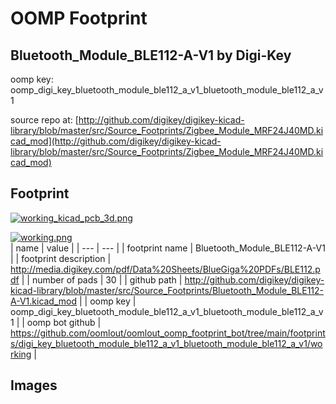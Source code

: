 # OOMP Footprint  
## Bluetooth_Module_BLE112-A-V1  by Digi-Key  
  
oomp key: oomp_digi_key_bluetooth_module_ble112_a_v1_bluetooth_module_ble112_a_v1  
  
source repo at: [http://github.com/digikey/digikey-kicad-library/blob/master/src/Source_Footprints/Zigbee_Module_MRF24J40MD.kicad_mod](http://github.com/digikey/digikey-kicad-library/blob/master/src/Source_Footprints/Zigbee_Module_MRF24J40MD.kicad_mod)  
## Footprint  
  
[![working_kicad_pcb_3d.png](working_kicad_pcb_3d_600.png)](working_kicad_pcb_3d.png)  
  
[![working.png](working_600.png)](working.png)  
| name | value | 
| --- | --- | 
| footprint name | Bluetooth_Module_BLE112-A-V1 | 
| footprint description | http://media.digikey.com/pdf/Data%20Sheets/BlueGiga%20PDFs/BLE112.pdf | 
| number of pads | 30 | 
| github path | http://github.com/digikey/digikey-kicad-library/blob/master/src/Source_Footprints/Bluetooth_Module_BLE112-A-V1.kicad_mod | 
| oomp key | oomp_digi_key_bluetooth_module_ble112_a_v1_bluetooth_module_ble112_a_v1 | 
| oomp bot github | https://github.com/oomlout/oomlout_oomp_footprint_bot/tree/main/footprints/digi_key_bluetooth_module_ble112_a_v1_bluetooth_module_ble112_a_v1/working | 
## Images  
